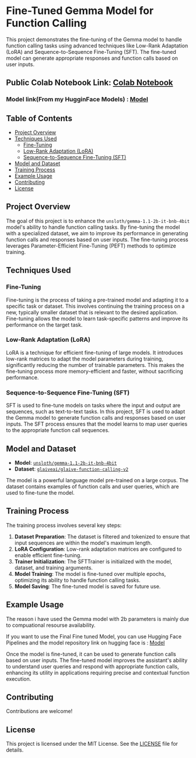# Fine-Tuned Gemma Model for Function Calling

This project demonstrates the fine-tuning of the Gemma model to handle function calling tasks using advanced techniques like Low-Rank Adaptation (LoRA) and Sequence-to-Sequence Fine-Tuning (SFT). The fine-tuned model can generate appropriate responses and function calls based on user inputs.

## Public Colab Notebook Link: [Colab Notebook](https://colab.research.google.com/drive/1voUvws-8tsDU_tQehMSZJqRNUtdPhXpJ?usp=sharing)

### Model link(From my HugginFace Models) : [Model](https://huggingface.co/Dharinesh/finetuned-gemma-function-calling)

## Table of Contents

- [Project Overview](#project-overview)
- [Techniques Used](#techniques-used)
  - [Fine-Tuning](#fine-tuning)
  - [Low-Rank Adaptation (LoRA)](#low-rank-adaptation-lora)
  - [Sequence-to-Sequence Fine-Tuning (SFT)](#sequence-to-sequence-fine-tuning-sft)
- [Model and Dataset](#model-and-dataset)
- [Training Process](#training-process)
- [Example Usage](#example-usage)
- [Contributing](#contributing)
- [License](#license)

## Project Overview

The goal of this project is to enhance the `unsloth/gemma-1.1-2b-it-bnb-4bit` model's ability to handle function calling tasks. By fine-tuning the model with a specialized dataset, we aim to improve its performance in generating function calls and responses based on user inputs. The fine-tuning process leverages Parameter-Efficient Fine-Tuning (PEFT) methods to optimize training.

## Techniques Used

### Fine-Tuning

Fine-tuning is the process of taking a pre-trained model and adapting it to a specific task or dataset. This involves continuing the training process on a new, typically smaller dataset that is relevant to the desired application. Fine-tuning allows the model to learn task-specific patterns and improve its performance on the target task.

### Low-Rank Adaptation (LoRA)

LoRA is a technique for efficient fine-tuning of large models. It introduces low-rank matrices to adapt the model parameters during training, significantly reducing the number of trainable parameters. This makes the fine-tuning process more memory-efficient and faster, without sacrificing performance.

### Sequence-to-Sequence Fine-Tuning (SFT)

SFT is used to fine-tune models on tasks where the input and output are sequences, such as text-to-text tasks. In this project, SFT is used to adapt the Gemma model to generate function calls and responses based on user inputs. The SFT process ensures that the model learns to map user queries to the appropriate function call sequences.

## Model and Dataset

- **Model**: [`unsloth/gemma-1.1-2b-it-bnb-4bit`](https://huggingface.co/unsloth/gemma-1.1-2b-it-bnb-4bit)
- **Dataset**: [`glaiveai/glaive-function-calling-v2`](https://huggingface.co/datasets/glaiveai/glaive-function-calling-v2)

The model is a powerful language model pre-trained on a large corpus. The dataset contains examples of function calls and user queries, which are used to fine-tune the model.

## Training Process

The training process involves several key steps:

1. **Dataset Preparation**: The dataset is filtered and tokenized to ensure that input sequences are within the model's maximum length.
2. **LoRA Configuration**: Low-rank adaptation matrices are configured to enable efficient fine-tuning.
3. **Trainer Initialization**: The SFTTrainer is initialized with the model, dataset, and training arguments.
4. **Model Training**: The model is fine-tuned over multiple epochs, optimizing its ability to handle function calling tasks.
5. **Model Saving**: The fine-tuned model is saved for future use.

## Example Usage
The reason i have used the Gemma model with 2b parameters is mainly due to compuational resourse availability.

If you want to use the Final Fine tuned Model, you can use Hugging Face Pipelines and the model repository link on hugging face is : 
[Model](https://huggingface.co/Dharinesh/finetuned-gemma-function-calling)

Once the model is fine-tuned, it can be used to generate function calls based on user inputs. The fine-tuned model improves the assistant's ability to understand user queries and respond with appropriate function calls, enhancing its utility in applications requiring precise and contextual function execution.

## Contributing

Contributions are welcome!

## License

This project is licensed under the MIT License. See the [LICENSE](LICENSE) file for details.
